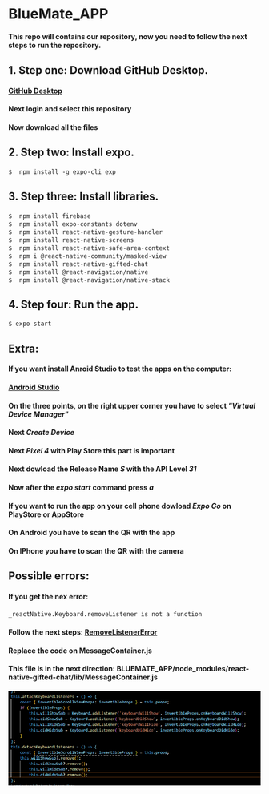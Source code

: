 # BlueMate_APP

####  This repo will contains our repository, now you need to follow the next steps to run the repository.

## 1. Step one: Download GitHub Desktop.

#### [GitHub Desktop](https://desktop.github.com)
#### Next login and select this repository
#### Now download all the files

## 2. Step two: Install expo.
```
$  npm install -g expo-cli exp
```
## 3. Step three: Install libraries.

```
$  npm install firebase
$  npm install expo-constants dotenv
$  npm install react-native-gesture-handler
$  npm install react-native-screens
$  npm install react-native-safe-area-context
$  npm i @react-native-community/masked-view
$  npm install react-native-gifted-chat
$  npm install @react-navigation/native
$  npm install @react-navigation/native-stack
```
##  4. Step four: Run the app.
```
$ expo start
```

## Extra:

####  If you want install Anroid Studio to test the apps on the computer:
####  [Android Studio](https://developer.android.com/studio)
####  On the three points, on the right upper corner you have to select *"Virtual Device Manager"*
####  Next *Create Device*
####  Next *Pixel 4* with Play Store this part is important
####  Next dowload the  Release Name *S* with the API Level *31*

#### Now after the *expo start* command press *a*


####  If you want to run the app on your cell phone dowload *Expo Go* on PlayStore or AppStore
####  On Android you have to scan the QR with the app
####  On IPhone you have to scan the QR with the camera

##  Possible errors:

#### If you get the nex error:
```
_reactNative.Keyboard.removeListener is not a function
```
####  Follow the next steps: [RemoveListenerError](https://stackoverflow.com/questions/68696600/reactnative-keyboard-removelistener-is-not-a-function)
####  Replace the code on MessageContainer.js
#### This file is in the next direction: BLUEMATE_APP/node_modules/react-native-gifted-chat/lib/MessageContainer.js
![ImageCodeReplace](https://github.com/PPMike/BlueMate_APP/blob/main/imagen_2023-02-18_035853056.png)

 
